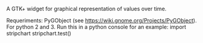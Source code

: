 A GTK+ widget for graphical representation of values over time.

Requeriments: PyGObject (see https://wiki.gnome.org/Projects/PyGObject).
For python 2 and 3.
Run this in a python console for an example:
    import stripchart
    stripchart.test()

